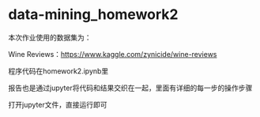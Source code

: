 # data-mining_homework2
本次作业使用的数据集为：

Wine Reviews：https://www.kaggle.com/zynicide/wine-reviews

程序代码在homework2.ipynb里

报告也是通过jupyter将代码和结果交织在一起，里面有详细的每一步的操作步骤

打开jupyter文件，直接运行即可
